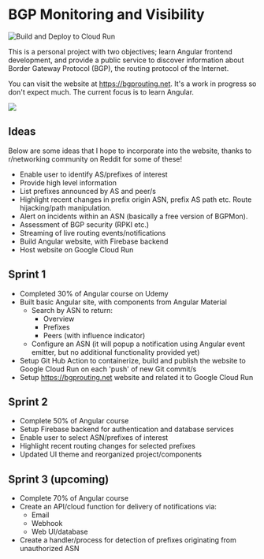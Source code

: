 # BGP Monitoring and Visibility

![Build and Deploy to Cloud Run](https://github.com/pmoorey/bgp-visibility/workflows/Build%20and%20Deploy%20to%20Cloud%20Run/badge.svg?branch=master)

This is a personal project with two objectives; learn Angular frontend development, and provide a public service to discover information about Border Gateway Protocol (BGP), the routing protocol of the Internet. 

You can visit the website at https://bgprouting.net.  It's a work in progress so don't expect much.  The current focus is to learn Angular.  

![](https://github.com/pmoorey/bgp-visibility/blob/master/docs/sample-screenshot.png)

## Ideas

Below are some ideas that I hope to incorporate into the website, thanks to r/networking community on Reddit for some of these!

- Enable user to identify AS/prefixes of interest
- Provide high level information
- List prefixes announced by AS and peer/s
- Highlight recent changes in prefix origin ASN, prefix AS path etc.  Route hijacking/path manipulation.
- Alert on incidents within an ASN (basically a free version of BGPMon).  
- Assessment of BGP security (RPKI etc.)
- Streaming of live routing events/notifications
- Build Angular website, with Firebase backend
- Host website on Google Cloud Run

## Sprint 1
- Completed 30% of Angular course on Udemy
- Built basic Angular site, with components from Angular Material
  - Search by ASN to return:
    - Overview
    - Prefixes
    - Peers (with influence indicator)
  - Configure an ASN (it will popup a notification using Angular event emitter, but no additional functionality provided yet)
- Setup Git Hub Action to containerize, build and publish the website to Google Cloud Run on each 'push' of new Git commit/s
- Setup https://bgprouting.net website and related it to Google Cloud Run

## Sprint 2
- Complete 50% of Angular course
- Setup Firebase backend for authentication and database services
- Enable user to select ASN/prefixes of interest
- Highlight recent routing changes for selected prefixes
- Updated UI theme and reorganized project/components

## Sprint 3 (upcoming)
- Complete 70% of Angular course
- Create an API/cloud function for delivery of notifications via:
  - Email
  - Webhook
  - Web UI/database
- Create a handler/process for detection of prefixes originating from unauthorized ASN


